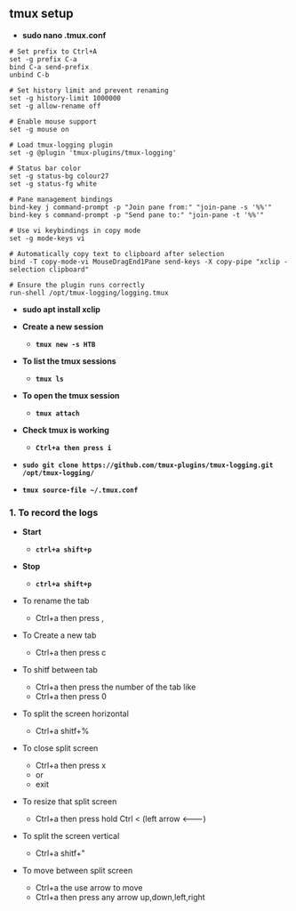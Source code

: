 ## tmux setup

- __sudo nano .tmux.conf__

```
# Set prefix to Ctrl+A
set -g prefix C-a
bind C-a send-prefix
unbind C-b

# Set history limit and prevent renaming
set -g history-limit 1000000
set -g allow-rename off

# Enable mouse support
set -g mouse on

# Load tmux-logging plugin
set -g @plugin 'tmux-plugins/tmux-logging'

# Status bar color
set -g status-bg colour27
set -g status-fg white

# Pane management bindings
bind-key j command-prompt -p "Join pane from:" "join-pane -s '%%'"
bind-key s command-prompt -p "Send pane to:" "join-pane -t '%%'"

# Use vi keybindings in copy mode
set -g mode-keys vi

# Automatically copy text to clipboard after selection
bind -T copy-mode-vi MouseDragEnd1Pane send-keys -X copy-pipe "xclip -selection clipboard"

# Ensure the plugin runs correctly
run-shell /opt/tmux-logging/logging.tmux
```
- __sudo apt install xclip__

- __Create a new session__
  - __`tmux new -s HTB`__
- __To list the tmux sessions__
  - __`tmux ls`__
- __To open the tmux session__
  - __`tmux attach`__
- __Check tmux is working__
  - __`Ctrl+a then press i`__

- __`sudo git clone https://github.com/tmux-plugins/tmux-logging.git /opt/tmux-logging/`__
- __`tmux source-file ~/.tmux.conf`__

### 1. To record the logs
  - __Start__
    - __`ctrl+a shift+p`__
  - __Stop__
    - __`ctrl+a shift+p`__


- To rename the tab 
  - Ctrl+a then press ,


- To Create a new tab 
  - Ctrl+a then press c

 
- To shitf between tab
  - Ctrl+a then press the number of the tab like 
  - Ctrl+a then press 0

- To split the screen horizontal 
  - Ctrl+a shitf+%

- To close split screen 
  - Ctrl+a then press x 
  - or 
  - exit

- To resize that split screen
  - Ctrl+a then press hold Ctrl < (left arrow <---)

- To split the screen vertical
  - Ctrl+a shitf+"


- To move between split screen
  - Ctrl+a the use arrow to move
  - Ctrl+a then press any arrow up,down,left,right

